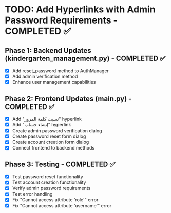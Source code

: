 # TODO: Add Hyperlinks with Admin Password Requirements - COMPLETED ✅

## Phase 1: Backend Updates (kindergarten_management.py) - COMPLETED ✅
- [x] Add reset_password method to AuthManager
- [x] Add admin verification method
- [x] Enhance user management capabilities

## Phase 2: Frontend Updates (main.py) - COMPLETED ✅
- [x] Add "نسيت كلمة المرور" hyperlink
- [x] Add "إنشاء حساب" hyperlink
- [x] Create admin password verification dialog
- [x] Create password reset form dialog
- [x] Create account creation form dialog
- [x] Connect frontend to backend methods

## Phase 3: Testing - COMPLETED ✅
- [x] Test password reset functionality
- [x] Test account creation functionality
- [x] Verify admin password requirements
- [x] Test error handling
- [x] Fix "Cannot access attribute 'role'" error
- [x] Fix "Cannot access attribute 'username'" error
